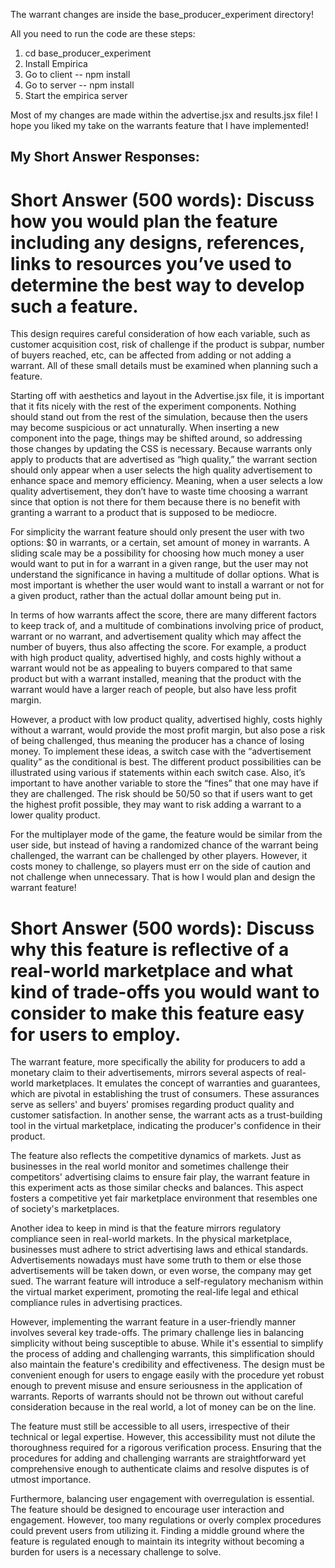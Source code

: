 The warrant changes are inside the base_producer_experiment directory!

All you need to run the code are these steps:

1. cd base_producer_experiment
2. Install Empirica
3. Go to client -- npm install
4. Go to server -- npm install
5. Start the empirica server

Most of my changes are made within the advertise.jsx and results.jsx file! I hope you liked my take on the warrants feature that I have implemented!


## My Short Answer Responses:

# Short Answer (500 words): Discuss how you would plan the feature including any designs, references, links to resources you’ve used to determine the best way to develop such a feature.
This design requires careful consideration of how each variable, such as customer acquisition cost, risk of challenge if the product is subpar, number of buyers reached, etc, can be affected from adding or not adding a warrant. All of these small details must be examined when planning  such a feature. 

Starting off with aesthetics and layout in the Advertise.jsx file, it is important that it fits nicely with the rest of the experiment components. Nothing should stand out from the rest of the simulation, because then the users may become suspicious or act unnaturally. When inserting a new component into the page, things may be shifted around, so addressing those changes by updating the CSS is necessary. Because warrants only apply to products that are advertised as “high quality,” the warrant section should only appear when a user selects the high quality advertisement to enhance space and memory efficiency. Meaning, when a user selects a low quality advertisement, they don’t have to waste time choosing a warrant since that option is not there for them because there is no benefit with granting a warrant to  a product that is supposed to be mediocre. 

For simplicity the warrant feature should only present the user with two options: $0 in warrants, or a certain, set amount of money in warrants. A sliding scale may be a possibility for choosing how much money a user would want to put in for a warrant in a given range, but the user may not understand the significance in having a multitude of dollar options. What is most important is whether the user would want to install a warrant or not for a given product, rather than the actual dollar amount being put in. 

In terms of how warrants affect the score, there are many different factors to keep track of, and a multitude of combinations involving price of product, warrant or no warrant, and advertisement quality which may affect the number of buyers, thus also affecting the score. For example, a product with high product quality, advertised highly, and costs highly without a warrant would not be as appealing to buyers compared to that same product but with a warrant installed, meaning that the product with the warrant would have a larger reach of people, but also have less profit margin. 

However, a product with low product quality, advertised highly, costs highly without a warrant, would provide the most profit margin, but also pose a risk of being challenged, thus meaning the producer has a chance of losing money. To implement these ideas, a switch case with the “advertisement quality” as the conditional is best. The different product possibilities can be illustrated using various if statements within each switch case. Also, it’s important to have another variable to store the “fines” that one may have if they are challenged. The risk should be 50/50 so that if users want to get the highest profit possible, they may want to risk adding a warrant to a lower quality product. 

For the multiplayer mode of the game, the feature would be similar from the user side, but instead of having a randomized chance of the warrant being challenged, the warrant can be challenged by other players. However, it costs money to challenge, so players must err on the side of caution and not challenge when unnecessary. That is how I would plan and design the warrant feature! 





# Short Answer (500 words): Discuss why this feature is reflective of a real-world marketplace and what kind of trade-offs you would want to consider to make this feature easy for users to employ.
The warrant feature, more specifically the ability for producers to add a monetary claim to their advertisements, mirrors several aspects of real-world marketplaces. It emulates the concept of warranties and guarantees, which are pivotal in establishing the trust of consumers. These assurances serve as sellers' and buyers' promises regarding product quality and customer satisfaction. In another sense, the warrant acts as a trust-building tool in the virtual marketplace, indicating the producer's confidence in their product.

The feature also reflects the competitive dynamics of markets. Just as businesses in the real world monitor and sometimes challenge their competitors' advertising claims to ensure fair play, the warrant feature in this experiment acts as those similar checks and balances. This aspect fosters a competitive yet fair marketplace environment that resembles one of society's marketplaces. 

Another idea to keep in mind is that the feature mirrors regulatory compliance seen in real-world markets. In the physical marketplace, businesses must adhere to strict advertising laws and ethical standards. Advertisements nowadays must have some truth to them or else those advertisements will be taken down, or even worse, the company may get sued. The warrant feature will introduce a self-regulatory mechanism within the virtual market experiment, promoting the real-life legal and ethical compliance rules in advertising practices.

However, implementing the warrant feature in a user-friendly manner involves several key trade-offs. The primary challenge lies in balancing simplicity without being susceptible to abuse. While it's essential to simplify the process of adding and challenging warrants, this simplification should also maintain the feature's credibility and effectiveness. The design must be convenient enough for users to engage easily with the procedure yet robust enough to prevent misuse and ensure seriousness in the application of warrants. Reports of warrants should not be thrown out without careful consideration because in the real world, a lot of money can be on the line. 

The feature must still be accessible to all users, irrespective of their technical or legal expertise. However, this accessibility must not dilute the thoroughness required for a rigorous verification process. Ensuring that the procedures for adding and challenging warrants are straightforward yet comprehensive enough to authenticate claims and resolve disputes is of utmost importance.

Furthermore, balancing user engagement with overregulation is essential. The feature should be designed to encourage user interaction and engagement. However, too many regulations or overly complex procedures could prevent users from utilizing it. Finding a middle ground where the feature is regulated enough to maintain its integrity without becoming a burden for users is a necessary challenge to solve. 


